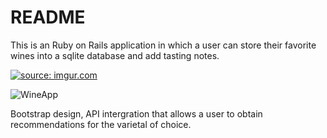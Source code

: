 # README

This is an Ruby on Rails application in which a user can store their favorite wines into a sqlite database and add tasting notes.

<a href="https://imgur.com/0PwvAwp"><img src="https://i.imgur.com/0PwvAwph.gif" title="source: imgur.com" /></a>



![WineApp](https://media.giphy.com/media/cLlKIC9tmJAmuanEN4/giphy.gif)

 Bootstrap design, API intergration that allows a user to obtain recommendations for the varietal of choice.


